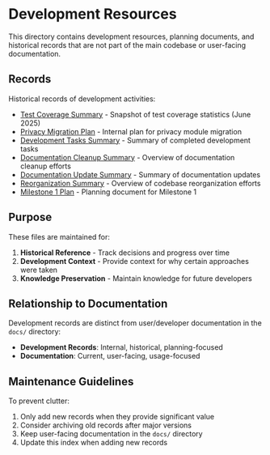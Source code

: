 # Development Resources

This directory contains development resources, planning documents, and historical records that are not part of the main codebase or user-facing documentation.

## Records

Historical records of development activities:

- [Test Coverage Summary](records/TEST_COVERAGE_SUMMARY.md) - Snapshot of test coverage statistics (June 2025)
- [Privacy Migration Plan](records/PRIVACY_MIGRATION_PLAN.md) - Internal plan for privacy module migration
- [Development Tasks Summary](records/DEVELOPMENT_TASKS_SUMMARY.md) - Summary of completed development tasks
- [Documentation Cleanup Summary](records/DOCUMENTATION_CLEANUP_SUMMARY.md) - Overview of documentation cleanup efforts
- [Documentation Update Summary](records/DOCUMENTATION_UPDATE_SUMMARY.md) - Summary of documentation updates
- [Reorganization Summary](records/REORGANIZATION_SUMMARY.md) - Overview of codebase reorganization efforts
- [Milestone 1 Plan](records/MILESTONE_1_PLAN.md) - Planning document for Milestone 1

## Purpose

These files are maintained for:

1. **Historical Reference** - Track decisions and progress over time
2. **Development Context** - Provide context for why certain approaches were taken
3. **Knowledge Preservation** - Maintain knowledge for future developers

## Relationship to Documentation

Development records are distinct from user/developer documentation in the `docs/` directory:

- **Development Records**: Internal, historical, planning-focused
- **Documentation**: Current, user-facing, usage-focused

## Maintenance Guidelines

To prevent clutter:

1. Only add new records when they provide significant value
2. Consider archiving old records after major versions
3. Keep user-facing documentation in the `docs/` directory
4. Update this index when adding new records 